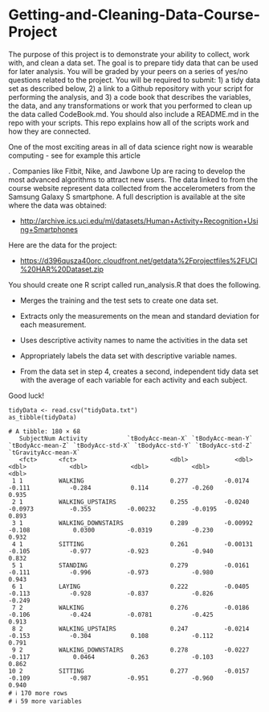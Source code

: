# Getting-and-Cleaning-Data-Course-Project

The purpose of this project is to demonstrate your ability to collect, work with, and clean a data set. The goal is to prepare tidy data that can be used for later analysis. You will be graded by your peers on a series of yes/no questions related to the project. You will be required to submit: 1) a tidy data set as described below, 2) a link to a Github repository with your script for performing the analysis, and 3) a code book that describes the variables, the data, and any transformations or work that you performed to clean up the data called CodeBook.md. You should also include a README.md in the repo with your scripts. This repo explains how all of the scripts work and how they are connected.

One of the most exciting areas in all of data science right now is wearable computing - see for example this article 

. Companies like Fitbit, Nike, and Jawbone Up are racing to develop the most advanced algorithms to attract new users. The data linked to from the course website represent data collected from the accelerometers from the Samsung Galaxy S smartphone. A full description is available at the site where the data was obtained:

- http://archive.ics.uci.edu/ml/datasets/Human+Activity+Recognition+Using+Smartphones

 

Here are the data for the project:

 - https://d396qusza40orc.cloudfront.net/getdata%2Fprojectfiles%2FUCI%20HAR%20Dataset.zip

  

You should create one R script called run_analysis.R that does the following. 

  -  Merges the training and the test sets to create one data set.

  -  Extracts only the measurements on the mean and standard deviation for each measurement. 

   - Uses descriptive activity names to name the activities in the data set

  -  Appropriately labels the data set with descriptive variable names. 

   - From the data set in step 4, creates a second, independent tidy data set with the average of each variable for each activity and each subject.

Good luck!


```{r }
tidyData <- read.csv("tidyData.txt")
as_tibble(tidyData)

# A tibble: 180 × 68
   SubjectNum Activity           `tBodyAcc-mean-X` `tBodyAcc-mean-Y` `tBodyAcc-mean-Z` `tBodyAcc-std-X` `tBodyAcc-std-Y` `tBodyAcc-std-Z` `tGravityAcc-mean-X`
   <fct>      <fct>                          <dbl>             <dbl>             <dbl>            <dbl>            <dbl>            <dbl>                <dbl>
 1 1          WALKING                        0.277          -0.0174            -0.111           -0.284           0.114            -0.260                 0.935
 2 1          WALKING_UPSTAIRS               0.255          -0.0240            -0.0973          -0.355          -0.00232          -0.0195                0.893
 3 1          WALKING_DOWNSTAIRS             0.289          -0.00992           -0.108            0.0300         -0.0319           -0.230                 0.932
 4 1          SITTING                        0.261          -0.00131           -0.105           -0.977          -0.923            -0.940                 0.832
 5 1          STANDING                       0.279          -0.0161            -0.111           -0.996          -0.973            -0.980                 0.943
 6 1          LAYING                         0.222          -0.0405            -0.113           -0.928          -0.837            -0.826                -0.249
 7 2          WALKING                        0.276          -0.0186            -0.106           -0.424          -0.0781           -0.425                 0.913
 8 2          WALKING_UPSTAIRS               0.247          -0.0214            -0.153           -0.304           0.108            -0.112                 0.791
 9 2          WALKING_DOWNSTAIRS             0.278          -0.0227            -0.117            0.0464          0.263            -0.103                 0.862
10 2          SITTING                        0.277          -0.0157            -0.109           -0.987          -0.951            -0.960                 0.940
# ℹ 170 more rows
# ℹ 59 more variables
```

